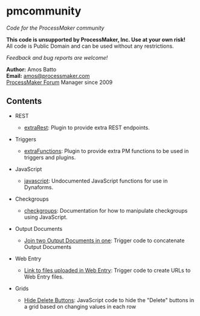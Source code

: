 # pmcommunity
*Code for the ProcessMaker community*

**This code is unsupported by ProcessMaker, Inc. Use at your own risk!**  
All code is Public Domain and can be used without any restrictions.

*Feedback and bug reports are welcome!*

**Author:** Amos Batto  
**Email:** amos@processmaker.com  
[ProcessMaker Forum](http://forum.processmaker.com) Manager since 2009

## Contents

* REST
    * [extraRest](extraRest): Plugin to provide extra REST endpoints.
    
* Triggers     
    * [extraFunctions](extraFunctions): Plugin to provide extra PM functions to be used in triggers and plugins. 

* JavaScript 
    * [javascript](javascript): Undocumented JavaScript functions for use in Dynaforms.
    
* Checkgroups
    * [checkgroups](checkgroups): Documentation for how to manipulate checkgroups using JavaScript. 

* Output Documents
    * [Join two Output Documents in one](outputDocuments/Join_two_Output_Document_PDFs_in_one): Trigger code to concatenate Output Documents
    
* Web Entry
    * [Link to files uploaded in Web Entry](webEntry): Trigger code to create URLs to Web Entry files.
    
* Grids
    * [Hide Delete Buttons](grids/hideDeleteButton): JavaScript code to hide the "Delete" buttons in a grid based on changing values in each row



